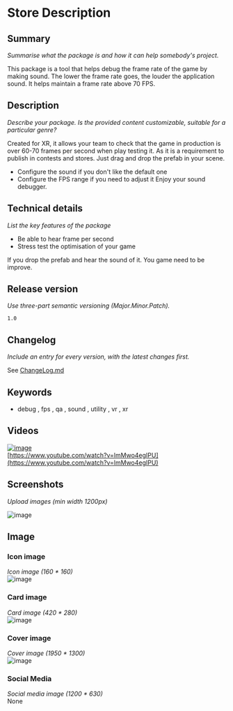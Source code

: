 # Store Description


## Summary
_Summarise what the package is and how it can help somebody's project._

This package is a tool that helps debug the frame rate of the game by making sound. The lower the frame rate goes, the louder the application sound. It helps maintain a frame rate above 70 FPS.

## Description
_Describe your package. Is the provided content customizable, suitable for a particular genre?_

Created for XR, it allows your team to check that the game in production is over 60-70 frames per second when play testing it. As it is a requirement to publish in contests and stores.
Just drag and drop the prefab in your scene.
- Configure the sound if you don't like the default one
- Configure the FPS range if you need to adjust it
Enjoy your sound debugger.

## Technical details
_List the key features of the package_

- Be able to hear frame per second
- Stress test the optimisation of your game

If you drop the prefab and hear the sound of it.
You game need to be improve.



## Release version
_Use three-part semantic versioning (Major.Minor.Patch)._
```
1.0
```

## Changelog
_Include an entry for every version, with the latest changes first._

See [ChangeLog.md](ChangeLog.md)

## Keywords

- debug , fps , qa , sound , utility , vr , xr

## Videos

[![image](https://github.com/EloiStree/2020_05_28_JimmyScreamFPS/assets/20149493/417da88e-fc91-4155-8a32-12aaa6879b90)](https://www.youtube.com/watch?v=lmMwo4egIPU)  
[https://www.youtube.com/watch?v=lmMwo4egIPU](https://www.youtube.com/watch?v=lmMwo4egIPU)  

## Screenshots 
_Upload images (min width 1200px)_

![image](https://github.com/EloiStree/2020_05_28_JimmyScreamFPS/assets/20149493/fae13bb6-c0ac-4f3a-aebe-364ceb192c51)

## Image

### Icon image  
_Icon image (160 * 160)_  
![image](https://github.com/EloiStree/2020_05_28_JimmyScreamFPS/assets/20149493/b9619dd3-76a3-4731-9465-f6f4835b0315)  


### Card image
_Card image (420 * 280)_  
![image](https://github.com/EloiStree/2020_05_28_JimmyScreamFPS/assets/20149493/ef5fddd5-2546-4401-9688-1eecf56a3ac0)  


### Cover image  
_Cover image (1950 * 1300)_  
![image](https://github.com/EloiStree/2020_05_28_JimmyScreamFPS/assets/20149493/8437fbf3-c48e-4283-bebe-f24e8e1663bc)  

### Social Media  
_Social media image (1200 * 630)_  
None  

